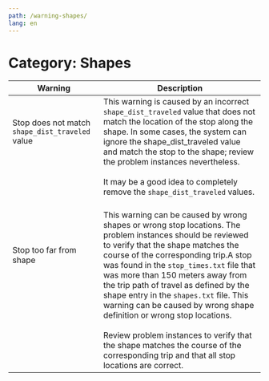 ```yaml
---
path: /warning-shapes/
lang: en
---
```


# Category: Shapes
 
| Warning                                      | Description                                                                                                                                                                                                                                                                                                                                                                                                                                                                                                                                                               |
|-----------------------------------------------|---------------------------------------------------------------------------------------------------------------------------------------------------------------------------------------------------------------------------------------------------------------------------------------------------------------------------------------------------------------------------------------------------------------------------------------------------------------------------------------------------------------------------------------------------------------------------|
| Stop does not match ```shape_dist_traveled``` value <br><br><br><br><br>| This warning is caused by an incorrect ```shape_dist_traveled``` value that does not match the location of the stop along the shape. In some cases, the system can ignore the shape_dist_traveled value and match the stop to the shape; review the problem instances nevertheless. <br><br> It may be a good idea to completely remove the ```shape_dist_traveled``` values.              <br><br>                                                                                                                                                                                                    |
| Stop too far from shape     <br><br><br><br><br><br><br><br>                  | This warning can be caused by wrong shapes or wrong stop locations. The problem instances should be reviewed to verify that the shape matches the course of the corresponding trip.A stop was found in the ```stop_times.txt``` file that was more than 150 meters away from the trip path of travel as defined by the shape entry in the ```shapes.txt``` file. This warning can be caused by wrong shape definition or wrong stop locations. <br><br>Review problem instances to verify that the shape matches the course of the corresponding trip and that all stop locations are correct. |

